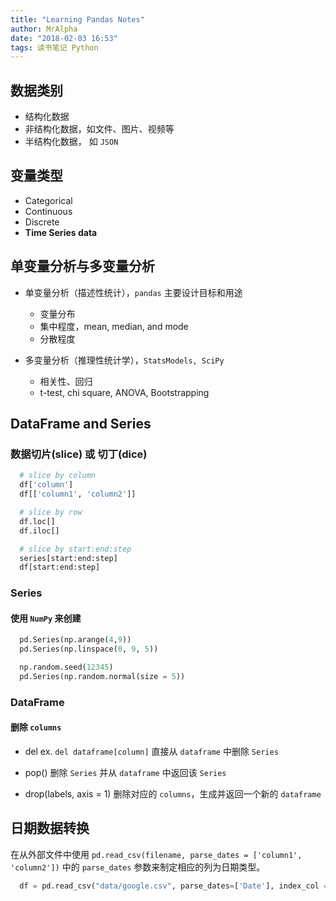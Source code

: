 ```yaml
---
title: "Learning Pandas Notes"
author: MrAlpha
date: "2018-02-03 16:53"
tags: 读书笔记 Python
---
```


## 数据类别

- 结构化数据
- 非结构化数据，如文件、图片、视频等
- 半结构化数据， 如 `JSON`

## 变量类型

- Categorical
- Continuous
- Discrete
- **Time Series data**

## 单变量分析与多变量分析

- 单变量分析（描述性统计），`pandas` 主要设计目标和用途

  - 变量分布
  - 集中程度，mean, median, and mode
  - 分散程度

- 多变量分析（推理性统计学），`StatsModels, SciPy`

  - 相关性、回归
  - t-test, chi square, ANOVA, Bootstrapping

## DataFrame and Series

### 数据切片(slice) 或 切丁(dice)

```python
  # slice by column
  df['column']
  df[['column1', 'column2']]

  # slice by row
  df.loc[]
  df.iloc[]

  # slice by start:end:step
  series[start:end:step]
  df[start:end:step]
```

### Series

#### 使用 `NumPy` 来创建

```python
  pd.Series(np.arange(4,9))
  pd.Series(np.linspace(0, 9, 5))

  np.random.seed(12345)
  pd.Series(np.random.normal(size = 5))

```

### DataFrame

#### 删除 `columns`

- del ex. `del dataframe[column]` 直接从 `dataframe` 中删除 `Series`

- pop() 删除 `Series` 并从 `dataframe` 中返回该 `Series`

- drop(labels, axis = 1) 删除对应的 `columns`，生成并返回一个新的 `dataframe`

## 日期数据转换

在从外部文件中使用 `pd.read_csv(filename, parse_dates = ['column1', 'column2'])` 中的 `parse_dates` 参数来制定相应的列为日期类型。

```python
  df = pd.read_csv("data/google.csv", parse_dates=['Date'], index_col = 'Date')
```
